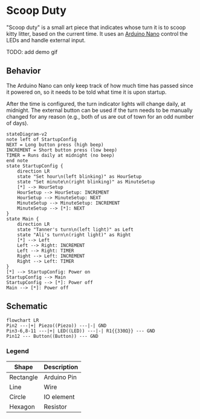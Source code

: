 # Scoop Duty
"Scoop duty" is a small art piece that indicates whose turn it is to scoop kitty litter, based on the current time.  It uses an [Arduino Nano](https://store-usa.arduino.cc/collections/boards/products/arduino-nano) control the LEDs and handle external input.

TODO: add demo gif

## Behavior
The Arduino Nano can only keep track of how much time has passed since it powered on, so it needs to be told what time it is upon startup.

After the time is configured, the turn indicator lights will change daily, at midnight.  The external button can be used if the turn needs to be manually changed for any reason (e.g., both of us are out of town for an odd number of days).

```mermaid
stateDiagram-v2
note left of StartupConfig
NEXT = Long button press (high beep)
INCREMENT = Short button press (low beep)
TIMER = Runs daily at midnight (no beep)
end note
state StartupConfig {
    direction LR
    state "Set hour\n(left blinking)" as HourSetup
    state "Set minute\n(right blinking)" as MinuteSetup
    [*] --> HourSetup
    HourSetup --> HourSetup: INCREMENT
    HourSetup --> MinuteSetup: NEXT
    MinuteSetup --> MinuteSetup: INCREMENT
    MinuteSetup --> [*]: NEXT
}
state Main {
    direction LR
    state "Tanner's turn\n(left light)" as Left
    state "Ali's turn\n(right light)" as Right
    [*] --> Left
    Left --> Right: INCREMENT
    Left --> Right: TIMER
    Right --> Left: INCREMENT
    Right --> Left: TIMER
}
[*] --> StartupConfig: Power on
StartupConfig --> Main
StartupConfig --> [*]: Power off
Main --> [*]: Power off
```

## Schematic
```mermaid
flowchart LR
Pin2 ---|+| Piezo((Piezo)) ---|-| GND
Pin3-6,8-11 ---|+| LED((LED)) ---|-| R1{{330Ω}} --- GND
Pin12 --- Button((Button)) --- GND
```

### Legend
| Shape | Description |
| - | - |
| Rectangle | Arduino Pin |
| Line | Wire |
| Circle | IO element |
| Hexagon | Resistor |
